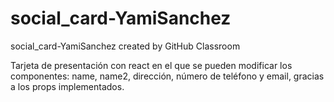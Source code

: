 # social_card-YamiSanchez
social_card-YamiSanchez created by GitHub Classroom


Tarjeta de presentación con react en el que se pueden modificar los componentes: name, name2, dirección, número de teléfono y email, gracias a los props implementados.
